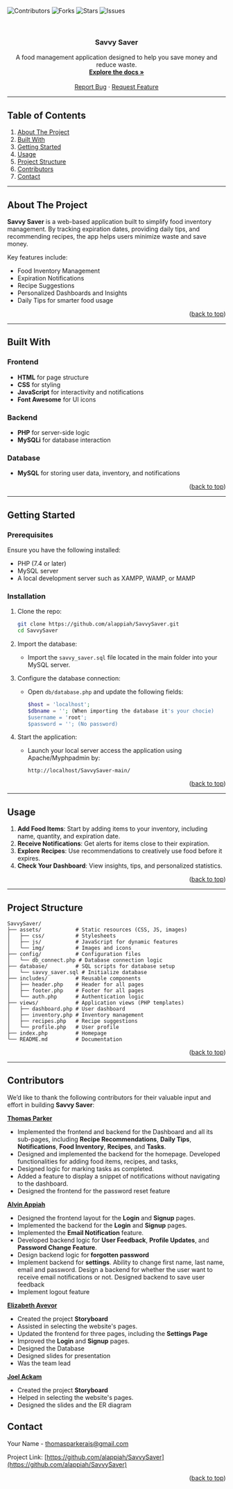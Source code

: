 <a name="readme-top"></a>

<!-- PROJECT SHIELDS -->
![Contributors](https://img.shields.io/github/contributors/alappiah/SavvySaver.svg?style=for-the-badge)
![Forks](https://img.shields.io/github/forks/alappiah/SavvySaver.svg?style=for-the-badge)
![Stars](https://img.shields.io/github/stars/alappiah/SavvySaver.svg?style=for-the-badge)
![Issues](https://img.shields.io/github/issues/alappiah/SavvySaver.svg?style=for-the-badge)

<br />
<div align="center">
  <h3 align="center">Savvy Saver</h3>
  <p align="center">
    A food management application designed to help you save money and reduce waste.
    <br />
    <a href="https://github.com/alappiah/SavvySaver"><strong>Explore the docs »</strong></a>
    <br />
    <br />
    <a href="https://github.com/alappiah/SavvySaver/issues">Report Bug</a>
    ·
    <a href="https://github.com/alappiah/SavvySaver/issues">Request Feature</a>
  </p>
</div>

---

## Table of Contents

1. [About The Project](#about-the-project)
2. [Built With](#built-with)
3. [Getting Started](#getting-started)
4. [Usage](#usage)
5. [Project Structure](#project-structure)
6. [Contributors](#contributing)
7. [Contact](#contact)

---

## About The Project

**Savvy Saver** is a web-based application built to simplify food inventory management. By tracking expiration dates, providing daily tips, and recommending recipes, the app helps users minimize waste and save money.  

Key features include:  
- Food Inventory Management  
- Expiration Notifications  
- Recipe Suggestions  
- Personalized Dashboards and Insights  
- Daily Tips for smarter food usage  

<p align="right">(<a href="#readme-top">back to top</a>)</p>

---

## Built With

### Frontend
- **HTML** for page structure  
- **CSS** for styling  
- **JavaScript** for interactivity and notifications  
- **Font Awesome** for UI icons  

### Backend
- **PHP** for server-side logic  
- **MySQLi** for database interaction  

### Database
- **MySQL** for storing user data, inventory, and notifications  

<p align="right">(<a href="#readme-top">back to top</a>)</p>

---

## Getting Started

### Prerequisites

Ensure you have the following installed:  
- PHP (7.4 or later)  
- MySQL server  
- A local development server such as XAMPP, WAMP, or MAMP  

### Installation

1. Clone the repo:  
   ```bash
   git clone https://github.com/alappiah/SavvySaver.git
   cd SavvySaver
   ```

2. Import the database:  
   - Import the `savvy_saver.sql` file located in the main folder into your MySQL server.

3. Configure the database connection:  
   - Open `db/database.php` and update the following fields:
     ```php
     $host = 'localhost';
     $dbname = ''; (When importing the database it's your chocie)
     $username = 'root';
     $password = ''; (No password)
     ```

4. Start the application:  
   - Launch your local server access the application using Apache/Myphpadmin by:  
     ```
     http://localhost/SavvySaver-main/
     ```

<p align="right">(<a href="#readme-top">back to top</a>)</p>

---

## Usage

1. **Add Food Items**: Start by adding items to your inventory, including name, quantity, and expiration date.  
2. **Receive Notifications**: Get alerts for items close to their expiration.  
3. **Explore Recipes**: Use recommendations to creatively use food before it expires.  
4. **Check Your Dashboard**: View insights, tips, and personalized statistics.

<p align="right">(<a href="#readme-top">back to top</a>)</p>

---

## Project Structure

```plaintext
SavvySaver/
├── assets/           # Static resources (CSS, JS, images)
│   ├── css/          # Stylesheets
│   ├── js/           # JavaScript for dynamic features
│   └── img/          # Images and icons
├── config/           # Configuration files
│   └── db_connect.php # Database connection logic
├── database/         # SQL scripts for database setup
│   └── savvy_saver.sql # Initialize database
├── includes/         # Reusable components
│   ├── header.php    # Header for all pages
│   ├── footer.php    # Footer for all pages
│   └── auth.php      # Authentication logic
├── views/            # Application views (PHP templates)
│   ├── dashboard.php # User dashboard
│   ├── inventory.php # Inventory management
│   ├── recipes.php   # Recipe suggestions
│   └── profile.php   # User profile
├── index.php         # Homepage
└── README.md         # Documentation
```

<p align="right">(<a href="#readme-top">back to top</a>)</p>

---

## Contributors

We’d like to thank the following contributors for their valuable input and effort in building **Savvy Saver**:  

 **[Thomas Parker](https://github.com/ThomasParkerr)**
 -  Implemented the frontend and backend for the Dashboard and all its sub-pages, including **Recipe Recommendations**, **Daily Tips**, **Notifications**, **Food Inventory**, **Recipes**, and **Tasks**.
 - Designed and implemented the backend for the homepage. Developed functionalities for adding food items, recipes, and tasks,
 - Designed logic for marking tasks as completed.
 - Added a feature to display a snippet of notifications without navigating to the dashboard.
 - Designed the frontend for the password reset feature


**[Alvin Appiah](https://github.com/alappiah)** 
- Designed the frontend layout for the **Login** and **Signup** pages.
- Implemented the backend for the **Login** and **Signup** pages.
- Implemented the **Email Notification** feature. 
- Developed backend logic for **User Feedback**, **Profile Updates**, and **Password Change Feature**.
- Design backend logic for **forgotten password**
- Implement backend for **settings**. Ability to change first name, last name, email and password. Design a backend for whether the user want to receive email notifications or not. Designed backend to save user feedback
- Implement logout feature

**[Elizabeth Avevor](https://github.com/Afful-yayra156)** 
- Created the project **Storyboard** 
- Assisted in selecting the website's pages. 
- Updated the frontend for three pages, including the **Settings Page**
- Improved the **Login** and **Signup** pages.
- Designed the Database
- Designed slides for presentation
- Was the team lead

**[Joel Ackam](https://github.com/contributor-profile)**
- Created the project **Storyboard** 
- Helped in selecting the website's pages.
- Designed the slides and the ER diagram

## Contact

Your Name - [thomasparkerais@gmail.com](mailto:your-email@example.com)  

Project Link: [https://github.com/alappiah/SavvySaver](https://github.com/alappiah/SavvySaver)  

<p align="right">(<a href="#readme-top">back to top</a>)</p>
